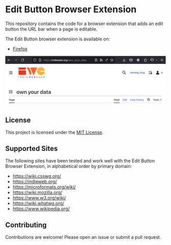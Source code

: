 # Edit Button Browser Extension

This repository contains the code for a browser extension that adds an edit button the URL bar when a page is editable.

The Edit Button browser extension is available on:

- [Firefox](https://addons.mozilla.org/en-US/firefox/addon/edit-button-rel/)

![A screenshot showing an edit button in the URL bar of a page on the IndieWeb wiki](./screenshot.png)

## License

This project is licensed under the [MIT License](LICENSE).

## Supported Sites

The following sites have been tested and work well with the Edit Button Browser Extension, in alphabetical order by primary domain:
* https://wiki.csswg.org/
* https://indieweb.org/
* https://microformats.org/wiki/
* https://wiki.mozilla.org/
* https://www.w3.org/wiki/
* https://wiki.whatwg.org/
* https://www.wikipedia.org/

## Contributing

Contributions are welcome! Please open an issue or submit a pull request.
